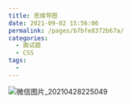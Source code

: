 ```yaml
---
title: 思维导图
date: 2021-09-02 15:56:06
permalink: /pages/b7bfe8372b67a/
categories:
  - 面试题
  - CSS
tags:
  -
---
```


![微信图片_20210428225049](https://cdn.jsdelivr.net/gh/wu529778790/image/blog/微信图片_20210428225049.png)
